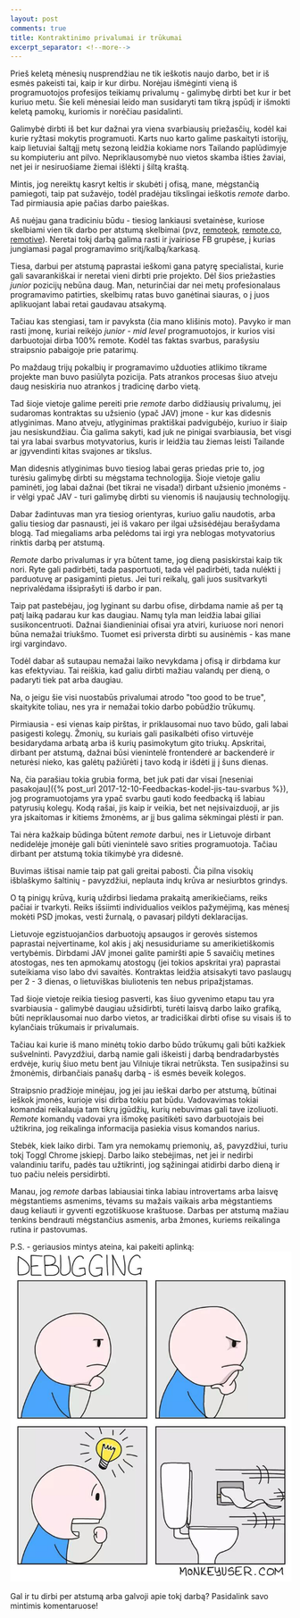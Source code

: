 ```yaml
---
layout: post
comments: true
title: Kontraktinimo privalumai ir trūkumai
excerpt_separator: <!--more-->
---
```


Prieš keletą mėnesių nusprendžiau ne tik ieškotis naujo darbo, bet ir iš esmės pakeisti tai, kaip ir kur dirbu. Norėjau išmėginti vieną iš
programuotojos profesijos teikiamų privalumų - galimybę dirbti bet kur ir bet kuriuo metu. Šie keli mėnesiai leido man susidaryti tam tikrą įspūdį ir
išmokti keletą pamokų, kuriomis ir norėčiau pasidalinti.

 <!--more-->

Galimybė dirbti iš bet kur dažnai yra viena svarbiausių priežasčių, kodėl kai kurie ryžtasi mokytis programuoti. Karts nuo karto galime paskaityti
istorijų, kaip lietuviai šaltąjį metų sezoną leidžia kokiame nors Tailando paplūdimyje su kompiuteriu ant pilvo. Nepriklausomybė
nuo vietos skamba išties žaviai, net jei ir nesiruošiame žiemai išlėkti į šiltą kraštą.

Mintis, jog nereiktų kasryt keltis ir skubėti į ofisą, mane, mėgstančią pamiegoti, taip pat sužavėjo, todėl pradėjau tikslingai ieškotis *remote* darbo.
Tad pirmiausia apie pačias darbo paieškas.

Aš nuėjau gana tradiciniu būdu - tiesiog lankiausi svetainėse, kuriose skelbiami vien tik darbo per atstumą skelbimai (pvz,
<a href="https://remoteok.io/remote-dev-jobs" target="_blank">remoteok</a>,
<a href="https://remote.co/remote-jobs/developer/" target="_blank">remote.co</a>,
<a href="https://remotive.io/" target="_blank">remotive</a>). Neretai tokį darbą galima rasti
ir įvairiose FB grupėse, į kurias jungiamasi pagal programavimo sritį/kalbą/karkasą.

Tiesa, darbui per atstumą paprastai ieškomi gana patyrę specialistai, kurie gali savarankiškai ir neretai vieni dirbti prie projekto. Dėl
šios priežasties *junior* pozicijų nebūna daug. Man, neturinčiai dar nei metų profesionalaus programavimo patirties, skelbimų ratas buvo ganėtinai
siauras, o į juos aplikuojant labai retai gaudavau atsakymą.

Tačiau kas stengiasi, tam ir pavyksta (čia mano klišinis moto). Pavyko ir man rasti įmonę, kuriai reikėjo *junior - mid level* programuotojos,
 ir kurios visi darbuotojai dirba 100% remote. Kodėl tas faktas svarbus, parašysiu straipsnio pabaigoje prie patarimų.

Po maždaug trijų pokalbių ir programavimo užduoties atlikimo tikrame projekte man buvo pasiūlyta pozicija. Pats atrankos procesas šiuo atveju daug
nesiskiria nuo atrankos į tradicinę darbo vietą.

Tad šioje vietoje galime pereiti prie *remote* darbo didžiausių privalumų, jei sudaromas kontraktas su užsienio (ypač JAV) įmone - kur kas
didesnis atlyginimas. Mano atveju, atlyginimas praktiškai padvigubėjo, kuriuo ir šiaip jau nesiskundžiau. Čia galima sakyti, kad juk ne pinigai
svarbiausia, bet visgi tai yra labai svarbus motyvatorius, kuris ir leidžia tau žiemas leisti Tailande ar įgyvendinti kitas svajones ar tikslus.

Man didesnis atlyginimas buvo tiesiog labai geras priedas prie to, jog turėsiu galimybę dirbti su mėgstama technologija. Šioje vietoje galiu
paminėti, jog labai dažnai (bet tikrai ne visada!) dirbant užsienio įmonėms - ir vėlgi ypač JAV - turi galimybę dirbti su vienomis iš naujausių
technologijų.

Dabar žadintuvas man yra tiesiog orientyras, kuriuo galiu naudotis, arba galiu tiesiog dar pasnausti, jei iš vakaro per ilgai užsisėdėjau berašydama
blogą. Tad miegaliams arba pelėdoms tai irgi yra neblogas motyvatorius rinktis darbą per atstumą.

*Remote* darbo privalumas ir yra būtent tame, jog dieną pasiskirstai kaip tik nori. Ryte gali padirbėti, tada pasportuoti, tada vėl padirbėti,
tada nulėkti į parduotuvę ar pasigaminti pietus. Jei turi reikalų, gali juos susitvarkyti neprivalėdama išsiprašyti iš darbo ir pan.

Taip pat pastebėjau, jog lyginant su darbu ofise, dirbdama namie aš per tą patį laiką padarau kur kas daugiau. Namų tyla man leidžia labai
giliai susikoncentruoti. Dažnai šiandieniniai ofisai yra atviri, kuriuose nori nenori būna nemažai triukšmo. Tuomet esi priversta dirbti su
ausinėmis - kas mane irgi vargindavo.

Todėl dabar aš sutaupau nemažai laiko nevykdama į ofisą ir dirbdama kur kas efektyviau. Tai reiškia, kad galiu dirbti mažiau valandų per dieną,
o padaryti tiek pat arba daugiau.

Na, o jeigu šie visi nuostabūs privalumai atrodo "too good to be true", skaitykite toliau, nes yra ir nemažai tokio darbo pobūdžio trūkumų.

Pirmiausia - esi vienas kaip pirštas, ir priklausomai nuo tavo būdo, gali labai pasigesti kolegų. Žmonių, su kuriais gali pasikalbėti ofiso
virtuvėje besidarydama arbatą arba iš kurių pasimokytum gito triukų. Apskritai, dirbant per atstumą, dažnai būsi vienintelė frontenderė ar
backenderė ir neturėsi nieko, kas galėtų pažiūrėti į tavo kodą ir išdėti jį į šuns dienas.

Na, čia parašiau tokia grubia forma, bet juk pati dar visai [neseniai pasakojau]({% post_url 2017-12-10-Feedbackas-kodel-jis-tau-svarbus %}),
jog programuotojams yra ypač svarbu gauti kodo feedbacką iš labiau
patyrusių kolegų. Kodą rašai, jis kaip ir veikia, bet net neįsivaizduoji, ar jis yra įskaitomas ir kitiems žmonėms, ar jį bus galima sėkmingai
plėsti ir pan.

Tai nėra kažkaip būdinga būtent *remote* darbui, nes ir Lietuvoje dirbant nedidelėje įmonėje gali būti vienintelė savo srities programuotoja.
Tačiau dirbant per atstumą tokia tikimybė yra didesnė.

Buvimas ištisai namie taip pat gali greitai pabosti. Čia pilna visokių išblaškymo šaltinių - pavyzdžiui, neplauta indų krūva ar nesiurbtos grindys.

O tą pinigų krūvą, kurią uždirbsi liedama prakaitą amerikiečiams, reiks pačiai ir tvarkyti. Reiks išsiimti individualios veiklos pažymėjimą, kas
mėnesį mokėti PSD įmokas, vesti žurnalą, o pavasarį pildyti deklaracijas.

Lietuvoje egzistuojančios darbuotojų apsaugos ir gerovės sistemos paprastai neįvertiname, kol akis į akį nesusiduriame su amerikietiškomis
vertybėmis. Dirbdami JAV įmonei galite pamiršti apie 5 savaičių metines atostogas, nes ten apmokamų atostogų (jei tokios apskritai yra) paprastai suteikiama
 viso labo dvi savaitės. Kontraktas leidžia atsisakyti tavo paslaugų per 2 - 3 dienas, o lietuviškas biuliotenis ten nebus pripažįstamas.

Tad šioje vietoje reikia tiesiog pasverti, kas šiuo gyvenimo etapu tau yra svarbiausia - galimybė daugiau užsidirbti, turėti laisvą darbo
laiko grafiką, būti nepriklausomai nuo darbo vietos, ar tradiciškai dirbti ofise su visais iš to kylančiais trūkumais ir privalumais.

Tačiau kai kurie iš mano minėtų tokio darbo būdo trūkumų gali būti kažkiek sušvelninti. Pavyzdžiui, darbą namie gali iškeisti į darbą bendradarbystės
erdvėje, kurių šiuo metu bent jau Vilniuje tikrai netrūksta. Ten susipažinsi su žmonėmis, dirbančiais panašų darbą - iš esmės beveik kolegos.

Straipsnio pradžioje minėjau, jog jei jau ieškai darbo per atstumą, būtinai ieškok įmonės, kurioje visi dirba tokiu pat būdu. Vadovavimas tokiai
komandai reikalauja tam tikrų įgūdžių, kurių nebuvimas gali tave izoliuoti. *Remote* komandų vadovai yra išmokę pasitikėti savo darbuotojais
bei užtikrina, jog reikalinga informacija pasiekia visus komandos narius.

Stebėk, kiek laiko dirbi. Tam yra nemokamų priemonių, aš, pavyzdžiui, turiu tokį Toggl Chrome įskiepį. Darbo laiko stebėjimas, net jei ir nedirbi
valandiniu tarifu, padės tau užtikrinti, jog sąžiningai atidirbi darbo dieną ir tuo pačiu neleis persidirbti.

Manau, jog *remote* darbas labiausiai tinka labiau introvertams arba laisvę mėgstantiems asmenims, tėvams su mažais vaikais arba
mėgstantiems daug keliauti ir gyventi egzotiškuose kraštuose. Darbas per atstumą mažiau tenkins bendrauti mėgstančius asmenis, arba žmones, kuriems
reikalinga rutina ir pastovumas.

P.S. - geriausios mintys ateina, kai pakeiti aplinką:
![debugging](/assets/debugging.jpeg)

Gal ir tu dirbi per atstumą arba galvoji apie tokį darbą? Pasidalink savo mintimis komentaruose!





